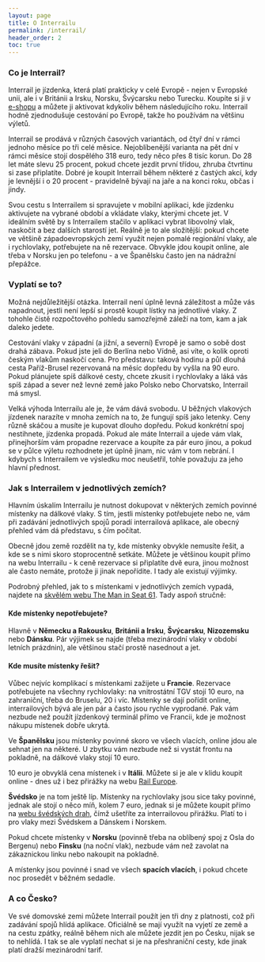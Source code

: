 ```yaml
---
layout: page
title: O Interrailu
permalink: /interrail/
header_order: 2
toc: true
---
```


### Co je Interrail?
Interrail je jízdenka, která platí prakticky v celé Evropě - nejen v Evropské unii, ale i v Británii a Irsku, Norsku, Švýcarsku nebo Turecku. Koupíte si ji v [e-shopu](https://www.interrail.eu/) a můžete ji aktivovat kdykoliv během následujícího roku. Interrail hodně zjednodušuje cestování po Evropě, takže ho používám na většinu výletů.

Interrail se prodává v různých časových variantách, od čtyř dní v rámci jednoho měsíce po tři celé měsice. Nejoblíbenější varianta na pět dní v rámci měsíce stojí dospělého 318 euro, tedy něco přes 8 tisíc korun. Do 28 let máte slevu 25 procent, pokud chcete jezdit první třídou, zhruba čtvrtinu si zase připlatíte. Dobré je koupit Interrail během některé z častých akcí, kdy je levnější i o 20 procent - pravidelně bývají na jaře a na konci roku, občas i jindy.

Svou cestu s Interrailem si spravujete v mobilní aplikaci, kde jízdenku aktivujete na vybrané období a vkládate vlaky, kterými chcete jet. V ideálním světě by s Interrailem stačilo v aplikaci vybrat libovolný vlak, naskočit a bez dalších starostí jet. Reálně je to ale složitější: pokud chcete ve většině západoevropských zemí využít nejen pomalé regionální vlaky, ale i rychlovlaky, potřebujete na ně rezervace. Obvykle jdou koupit online, ale třeba v Norsku jen po telefonu - a ve Španělsku často jen na nádražní přepážce. 

### Vyplatí se to?
Možná nejdůležitější otázka. Interrail není úplně levná záležitost a může vás napadnout, jestli není lepší si prostě koupit lístky na jednotlivé vlaky. Z tohohle čistě rozpočtového pohledu samozřejmě záleží na tom, kam a jak daleko jedete. 

Cestování vlaky v západní (a jižní, a severní) Evropě je samo o sobě dost drahá zábava. Pokud jste jeli do Berlína nebo Vídně, asi víte, o kolik oproti českým vlakům naskočí cena. Pro představu: taková hodinu a půl dlouhá cesta Paříž-Brusel rezervovaná na měsíc dopředu by vyšla na 90 euro. Pokud plánujete spíš dálkové cesty, chcete zkusit i rychlovlaky a láká vás spíš západ a sever než levné země jako Polsko nebo Chorvatsko, Interrail má smysl.

Velká výhoda Interrailu ale je, že vám dává svobodu. U běžných vlakových jízdenek narazíte v mnoha zemích na to, že fungují spíš jako letenky. Ceny různě skáčou a musíte je kupovat dlouho dopředu. Pokud konkrétní spoj nestihnete, jízdenka propadá. Pokud ale máte Interrail a ujede vám vlak, přinejhorším vám propadne rezervace a koupíte za pár euro jinou, a pokud se v půlce výletu rozhodnete jet úplně jinam, nic vám v tom nebrání. I kdybych s Interrailem ve výsledku moc neušetřil, tohle považuju za jeho hlavní přednost.

### Jak s Interrailem v jednotlivých zemích?
Hlavním úskalím Interrailu je nutnost dokupovat v některých zemích povinné místenky na dálkové vlaky. S tím, jestli místenky potřebujete nebo ne, vám při zadávání jednotlivých spojů poradí interrailová aplikace, ale obecný přehled vám dá představu, s čím počítat.

Obecně jdou země rozdělit na ty, kde místenky obvykle nemusíte řešit, a kde se s nimi skoro stoprocentně setkáte. Můžete je většinou koupit přímo na webu Interrailu - k ceně rezervace si připlatíte dvě eura, jinou možnost ale často nemáte, protože ji jinak nepořídite. I tady ale existují výjimky.

Podrobný přehled, jak to s místenkami v jednotlivých zemích vypadá, najdete na [skvělém webu The Man in Seat 61](https://www.seat61.com/interrail-and-eurail-reservations.htm). Tady aspoň stručně:

#### Kde místenky nepotřebujete?

Hlavně v **Německu a Rakousku**, **Británii a Irsku**, **Švýcarsku**, **Nizozemsku** nebo **Dánsku**. Pár výjimek se najde (třeba mezinárodní vlaky v období letních prázdnin), ale většinou stačí prostě nasednout a jet.

#### Kde musíte místenky řešit?

Vůbec nejvíc komplikací s místenkami zažijete u **Francie**. Rezervace potřebujete na všechny rychlovlaky: na vnitrostátní TGV stojí 10 euro, na zahraniční, třeba do Bruselu, 20 i víc. Místenky se dají pořídit online, interrailových bývá ale jen pár a často jsou rychle vyprodané. Pak vám nezbude než použít jízdenkový terminál přímo ve Francii, kde je možnost nákupu místenek dobře ukrytá. 

Ve **Španělsku** jsou místenky povinné skoro ve všech vlacích, online jdou ale sehnat jen na některé. U zbytku vám nezbude než si vystát frontu na pokladně, na dálkové vlaky stojí 10 euro.

10 euro je obvyklá cena místenek i v **Itálii**. Můžete si je ale v klidu koupit online - dnes už i bez přirážky na webu [Rail Europe](https://www.raileurope.com/).

**Švédsko** je na tom ještě líp. Místenky na rychlovlaky jsou sice taky povinné, jednak ale stojí o něco míň, kolem 7 euro, jednak si je můžete koupit přímo na [webu švédských drah](https://www.sj.se/), čímž ušetříte za interrailovou přirážku. Platí to i pro vlaky mezi Švédskem a Dánskem i Norskem.

Pokud chcete místenky v **Norsku** (povinně třeba na oblíbený spoj z Osla do Bergenu) nebo **Finsku** (na noční vlak), nezbude vám než zavolat na zákaznickou linku nebo nakoupit na pokladně.

A místenky jsou povinné i snad ve všech **spacích vlacích**, i pokud chcete noc prosedět v běžném sedadle.

### A co Česko?

Ve své domovské zemi můžete Interrail použít jen tři dny z platnosti, což při zadávání spojů hlídá aplikace. Oficiálně se mají využít na vyjetí ze země a na cestu zpátky, reálně během nich ale můžete jezdit jen po Česku, nijak se to nehlídá. I tak se ale vyplatí nechat si je na přeshraniční cesty, kde jinak platí dražší mezinárodní tarif.
